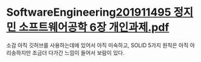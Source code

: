 # SoftwareEngineering[201911495 정지민 소프트웨어공학 6장 개인과제.pdf](https://github.com/triaria159/SoftwareEngineering/files/11592610/201911495.6.pdf)
소감
아직 깃허브를 사용하는데에 있어서 아직 미숙하고, SOLID 5가지 원칙은 아직 아리송하지만 조금더 다가간 느낌이 들어서 보람이 있다.
